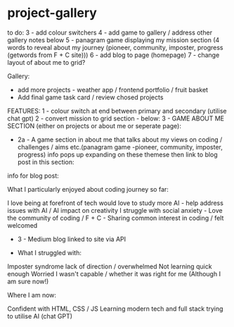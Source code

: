 # project-gallery

to do:
3 - add colour switchers
4 - add game to gallery / address other gallery notes below
5 - panagram game displaying my mission section (4 words to reveal about my journey (pioneer, community, imposter, progress (getwords from F + C site)))
6 - add blog to page (homepage)
7 - change layout of about me to grid?

Gallery:
- add more projects - weather app / frontend portfolio / fruit basket
- Add final game task card / review chosed projects

FEATURES:
1 - colour switch at end between primary and secondary (utilise chat gpt)
2 -  convert mission to grid section - 
below:
3 - GAME ABOUT ME SECTION (either on projects or about me or seperate page):
- 2a - A game section in about me that talks about my views on coding / challenges / aims etc.(panagram game -pioneer, community, imposter, progress) info pops up expanding on these themese then link to blog post in this section:


info for blog post:

 What I particularly enjoyed about coding journey so far:

I love being at forefront of tech
would love to study more AI - help address issues with AI / AI impact on creativity
I struggle with social anxiety - Love the community of coding / F + C - Sharing common interest in coding / felt welcomed
- 3 - Medium blog linked to site via API

- What I struggled with:

Imposter syndrome
lack of direction / overwhelmed
Not learning quick enough
Worried I wasn't capable / whether it was right for me (Although I am sure now!)

Where I am now:

Confident with HTML, CSS / JS
Learning modern tech and full stack
trying to utilise AI (chat GPT)




